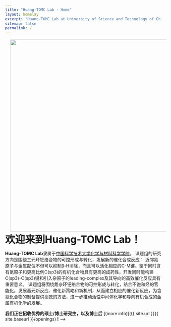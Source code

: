 ```yaml
---
title: "Huang-TOMC Lab - Home"
layout: homelay
excerpt: "Huang-TOMC Lab at University of Science and Technology of China."
sitemap: false
permalink: /
---
```


<div class="center">
  <img class="logopic" src="{{ site.url }}{{ site.baseurl }}/images/picpic/team.jpg" style="width: 620px; margin-left: 16px; margin-right: 16px">
  
</div>

<div class="center">
  <b style="font-size:32px">欢迎来到Huang-TOMC Lab！</b>
</div>

**Huang-TOMC Lab**隶属于[中国科学技术大学化学与材料科学学院](https://scms.ustc.edu.cn/main.htm)。
课题组的研究方向是围绕三元环钯络合物的可控形成与转化，发展新的催化合成反应：
近邻氮原子与金属配位不但可以抑制β-H消除，而且可以活化相应的C-M键。鉴于同时含有氮原子和更高比例C(sp3)的有机化合物具有更高的成药性，开发同时能构建C(sp3)-C(sp3)键和引入杂原子的leading-complex及其导向的高效催化反应具有重要意义。
课题组将围绕氮杂环钯络合物的可控形成与转化，结合不饱和烃的官能化，发展基元新反应、催化新策略和新机制，从而建立相应的催化新反应，为含氮化合物的制备提供高效的方法，进一步推动活性中间体化学和导向有机合成的金属有机化学的发展。

**我们正在招收优秀的硕士/博士研究生，以及博士后** [(more info)]({{ site.url }}{{ site.baseurl }}/openings) **!** -->

